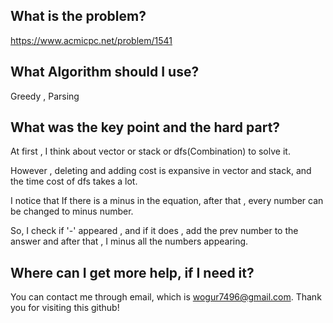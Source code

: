 ## What is the problem?

<https://www.acmicpc.net/problem/1541>

## What Algorithm should I use?

Greedy , Parsing

## What was the key point and the hard part?

At first , I think about vector or stack or dfs(Combination) to solve it.

However , deleting and adding cost is expansive in vector and stack, and the time cost of dfs takes a lot.

I notice that If there is a minus in the equation, after that , every number can be changed to minus number.

So, I check if '-' appeared , and if it does , add the prev number to the answer and after that , I minus all the numbers appearing.

## Where can I get more help, if I need it?

You can contact me through email, which is wogur7496@gmail.com.
Thank you for visiting this github!


